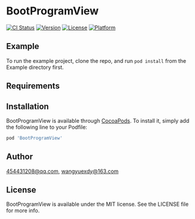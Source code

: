 # BootProgramView

[![CI Status](https://img.shields.io/travis/454431208@qq.com/BootProgramView.svg?style=flat)](https://travis-ci.org/454431208@qq.com/BootProgramView)
[![Version](https://img.shields.io/cocoapods/v/BootProgramView.svg?style=flat)](https://cocoapods.org/pods/BootProgramView)
[![License](https://img.shields.io/cocoapods/l/BootProgramView.svg?style=flat)](https://cocoapods.org/pods/BootProgramView)
[![Platform](https://img.shields.io/cocoapods/p/BootProgramView.svg?style=flat)](https://cocoapods.org/pods/BootProgramView)

## Example

To run the example project, clone the repo, and run `pod install` from the Example directory first.

## Requirements

## Installation

BootProgramView is available through [CocoaPods](https://cocoapods.org). To install
it, simply add the following line to your Podfile:

```ruby
pod 'BootProgramView'
```

## Author

454431208@qq.com, wangyuexdy@163.com

## License

BootProgramView is available under the MIT license. See the LICENSE file for more info.

